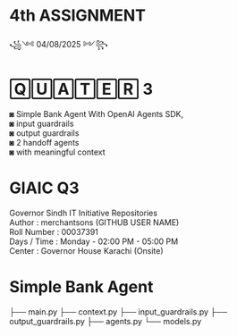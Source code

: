 # 4th ASSIGNMENT<br>

꧁༺ 04/08/2025 ༻꧂ 

# 🅀🅄🄰🅃🄴🅁 3 <br>

◙ Simple Bank Agent With OpenAI Agents SDK, <br>
◙ input guardrails <br>
◙ output guardrails <br>
◙ 2 handoff agents <br>
◙ with meaningful context <br>
 
# GIAIC Q3
Governor Sindh IT Initiative Repositories<br>
Author       : merchantsons (GITHUB USER NAME)<br>
Roll Number  : 00037391 <br>
Days / Time  : Monday - 02:00 PM - 05:00 PM<br>
Center       : Governor House Karachi (Onsite)<br>

# Simple Bank Agent
├── main.py
├── context.py
├── input_guardrails.py
├── output_guardrails.py
├── agents.py
└── models.py
